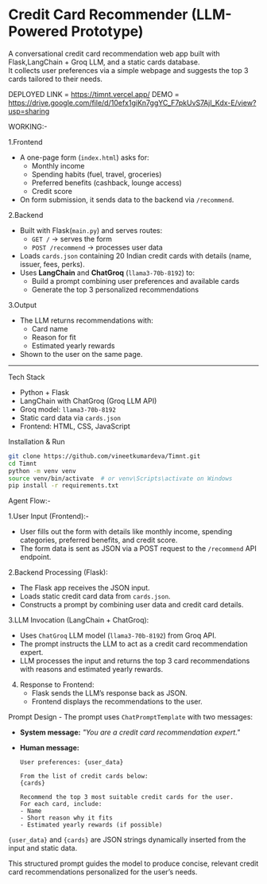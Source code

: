 # Credit Card Recommender (LLM-Powered Prototype)

A conversational credit card recommendation web app built with Flask,LangChain + Groq LLM, and a static cards database.  
It collects user preferences via a simple webpage and suggests the top 3 cards tailored to their needs.

DEPLOYED LINK = https://timnt.vercel.app/
DEMO = https://drive.google.com/file/d/10efx1giKn7ggYC_F7pkUvS7AjI_Kdx-E/view?usp=sharing

WORKING:-

1.Frontend  
   - A one-page form (`index.html`) asks for:
     - Monthly income
     - Spending habits (fuel, travel, groceries)
     - Preferred benefits (cashback, lounge access)
     - Credit score  
   - On form submission, it sends data to the backend via `/recommend`.

2.Backend  
   - Built with Flask(`main.py`) and serves routes:
     - `GET /` → serves the form
     - `POST /recommend` → processes user data
   - Loads `cards.json` containing 20 Indian credit cards with details (name, issuer, fees, perks).
   - Uses **LangChain** and **ChatGroq** (`llama3-70b-8192`) to:
     - Build a prompt combining user preferences and available cards
     - Generate the top 3 personalized recommendations

3.Output  
   - The LLM returns recommendations with:
     - Card name
     - Reason for fit
     - Estimated yearly rewards  
   - Shown to the user on the same page.

---

Tech Stack
- Python + Flask
- LangChain with ChatGroq (Groq LLM API)
- Groq model: `llama3-70b-8192` 
- Static card data via `cards.json`
- Frontend: HTML, CSS, JavaScript

Installation & Run

```bash
git clone https://github.com/vineetkumardeva/Timnt.git
cd Timnt
python -m venv venv
source venv/bin/activate  # or venv\Scripts\activate on Windows
pip install -r requirements.txt
```


Agent Flow:-

1.User Input (Frontend):-
   * User fills out the form with details like monthly income, spending categories, preferred benefits, and credit score.
   * The form data is sent as JSON via a POST request to the `/recommend` API endpoint.

2.Backend Processing (Flask):
   * The Flask app receives the JSON input.
   * Loads static credit card data from `cards.json`.
   * Constructs a prompt by combining user data and credit card details.

3.LLM Invocation (LangChain + ChatGroq):
   * Uses `ChatGroq` LLM model (`llama3-70b-8192`) from Groq API.
   * The prompt instructs the LLM to act as a credit card recommendation expert.
   * LLM processes the input and returns the top 3 card recommendations with reasons and estimated yearly rewards.

4. Response to Frontend:
   * Flask sends the LLM’s response back as JSON.
   * Frontend displays the recommendations to the user.

Prompt Design - The prompt uses `ChatPromptTemplate` with two messages:
* **System message:**
  *"You are a credit card recommendation expert."*

* **Human message:**

  ```
  User preferences: {user_data}

  From the list of credit cards below:
  {cards}

  Recommend the top 3 most suitable credit cards for the user.
  For each card, include:
  - Name
  - Short reason why it fits
  - Estimated yearly rewards (if possible)
  ```

`{user_data}` and `{cards}` are JSON strings dynamically inserted from the input and static data.

This structured prompt guides the model to produce concise, relevant credit card recommendations personalized for the user’s needs.
